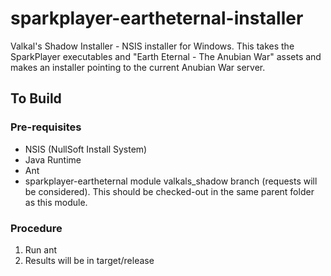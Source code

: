 # sparkplayer-eartheternal-installer

Valkal's Shadow Installer - NSIS installer for Windows. This takes the SparkPlayer executables and
"Earth Eternal - The Anubian War" assets and makes an installer pointing to the current Anubian War
server. 

## To Build

### Pre-requisites

 * NSIS (NullSoft Install System)
 * Java Runtime
 * Ant
 * sparkplayer-eartheternal module valkals_shadow branch (requests will be considered). This should be checked-out in the 
   same parent folder as this module.
 
### Procedure

 1. Run ant
 1. Results will be in target/release
